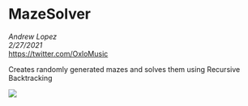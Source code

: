 # **MazeSolver**


*Andrew Lopez*<br/>
*2/27/2021*<br/>
https://twitter.com/OxloMusic


Creates randomly generated mazes and solves them using Recursive Backtracking



![](Demo.gif)
